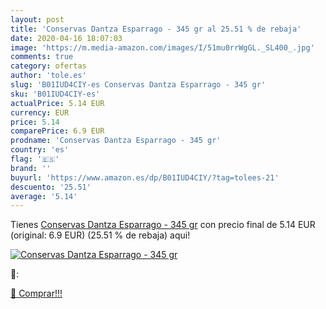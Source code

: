 ```yaml
---
layout: post
title: 'Conservas Dantza Esparrago - 345 gr al 25.51 % de rebaja'
date: 2020-04-16 18:07:03
image: 'https://m.media-amazon.com/images/I/51mu0rrWgGL._SL400_.jpg'
comments: true
category: ofertas
author: 'tole.es'
slug: 'B01IUD4CIY-es Conservas Dantza Esparrago - 345 gr'
sku: 'B01IUD4CIY-es'
actualPrice: 5.14 EUR
currency: EUR
price: 5.14
comparePrice: 6.9 EUR
prodname: 'Conservas Dantza Esparrago - 345 gr'
country: 'es'
flag: '🇪🇸'
brand: ''
buyurl: 'https://www.amazon.es/dp/B01IUD4CIY/?tag=tolees-21'
descuento: '25.51'
average: '5.14'
---
```


Tienes [Conservas Dantza Esparrago - 345 gr](https://www.amazon.es/dp/B01IUD4CIY/?tag=tolees-21) con precio final de  5.14 EUR (original: 6.9 EUR) (25.51 %  de rebaja) aqui!

[![Conservas Dantza Esparrago - 345 gr](https://m.media-amazon.com/images/I/51mu0rrWgGL._SL400_.jpg)](https://www.amazon.es/dp/B01IUD4CIY/?tag=tolees-21)

🔎:


[🛒 Comprar!!!](https://www.amazon.es/dp/B01IUD4CIY/?tag=tolees-21)

